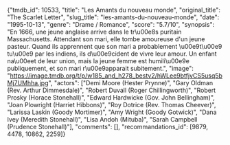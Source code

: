 {"tmdb_id": 10533, "title": "Les Amants du nouveau monde", "original_title": "The Scarlet Letter", "slug_title": "les-amants-du-nouveau-monde", "date": "1995-10-13", "genre": "Drame / Romance", "score": "5.7/10", "synopsis": "En 1666, une jeune anglaise arrive dans le tr\u00e8s puritain Massachusetts. Attendant son mari, elle tombe amoureuse d'un jeune pasteur. Quand ils apprennent que son mari a probablement \u00e9t\u00e9 tu\u00e9 par les indiens, ils d\u00e9cident de vivre leur amour. Un enfant na\u00eet de leur union, mais la jeune femme est humili\u00e9e publiquement, et son mari r\u00e9apparait subitement.", "image": "https://image.tmdb.org/t/p/w185_and_h278_bestv2/hWLee9btfjvCS5usq5bMj7UMhha.jpg", "actors": ["Demi Moore (Hester Prynne)", "Gary Oldman (Rev. Arthur Dimmesdale)", "Robert Duvall (Roger Chillingworth)", "Robert Prosky (Horace Stonehall)", "Edward Hardwicke (Gov. John Bellingham)", "Joan Plowright (Harriet Hibbons)", "Roy Dotrice (Rev. Thomas Cheever)", "Larissa Laskin (Goody Mortimer)", "Amy Wright (Goody Gotwick)", "Dana Ivey (Meredith Stonehall)", "Lisa Andoh (Mituba)", "Sarah Campbell (Prudence Stonehall)"], "comments": [], "recommandations_id": [9879, 4478, 10862, 2259]}